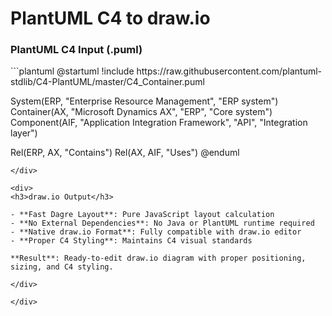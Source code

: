 # PlantUML C4 to draw.io

<div class="grid grid-cols-2 gap-10 pt-4 -mb-6">
<div>
<h3>PlantUML C4 Input (.puml)</h3>
```plantuml
@startuml
!include https://raw.githubusercontent.com/plantuml-stdlib/C4-PlantUML/master/C4_Container.puml

System(ERP, "Enterprise Resource Management", "ERP system")
Container(AX, "Microsoft Dynamics AX", "ERP", "Core system")
Component(AIF, "Application Integration Framework", "API", "Integration layer")

Rel(ERP, AX, "Contains")
Rel(AX, AIF, "Uses")
@enduml
```
</div>

<div>
<h3>draw.io Output</h3>

- **Fast Dagre Layout**: Pure JavaScript layout calculation
- **No External Dependencies**: No Java or PlantUML runtime required  
- **Native draw.io Format**: Fully compatible with draw.io editor
- **Proper C4 Styling**: Maintains C4 visual standards

**Result**: Ready-to-edit draw.io diagram with proper positioning, sizing, and C4 styling.

</div>

</div>
